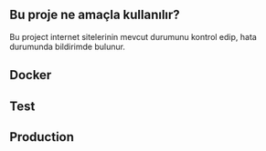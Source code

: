 ## Bu proje ne amaçla kullanılır?

Bu project internet sitelerinin mevcut durumunu kontrol edip, hata durumunda bildirimde bulunur.

## Docker


## Test


## Production

